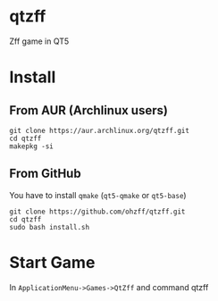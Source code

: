 # qtzff

Zff game in QT5

# Install

## From AUR (Archlinux users)

```
git clone https://aur.archlinux.org/qtzff.git
cd qtzff
makepkg -si
```

## From GitHub

You have to install `qmake` (`qt5-qmake` or `qt5-base`)

```
git clone https://github.com/ohzff/qtzff.git
cd qtzff
sudo bash install.sh
```

# Start Game

In `ApplicationMenu->Games->QtZff` and command qtzff

